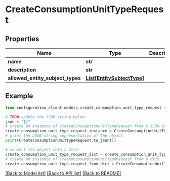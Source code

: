 # CreateConsumptionUnitTypeRequest


## Properties

Name | Type | Description | Notes
------------ | ------------- | ------------- | -------------
**name** | **str** |  | [optional] 
**description** | **str** |  | [optional] 
**allowed_entity_subject_types** | [**List[EntitySubjectType]**](EntitySubjectType.md) |  | [optional] 

## Example

```python
from configuration_client.models.create_consumption_unit_type_request import CreateConsumptionUnitTypeRequest

# TODO update the JSON string below
json = "{}"
# create an instance of CreateConsumptionUnitTypeRequest from a JSON string
create_consumption_unit_type_request_instance = CreateConsumptionUnitTypeRequest.from_json(json)
# print the JSON string representation of the object
print(CreateConsumptionUnitTypeRequest.to_json())

# convert the object into a dict
create_consumption_unit_type_request_dict = create_consumption_unit_type_request_instance.to_dict()
# create an instance of CreateConsumptionUnitTypeRequest from a dict
create_consumption_unit_type_request_from_dict = CreateConsumptionUnitTypeRequest.from_dict(create_consumption_unit_type_request_dict)
```
[[Back to Model list]](../README.md#documentation-for-models) [[Back to API list]](../README.md#documentation-for-api-endpoints) [[Back to README]](../README.md)


